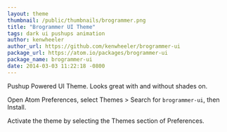 ```yaml
---
layout: theme
thumbnail: /public/thumbnails/brogrammer.png
title: "Brogrammer UI Theme"
tags: dark ui pushups animation
author: kenwheeler
author_url: https://github.com/kenwheeler/brogrammer-ui
package_url: https://atom.io/packages/brogrammer-ui
package_name: brogrammer-ui
date: 2014-03-03 11:22:18 -0800
---
```


Pushup Powered UI Theme. Looks great with and without shades on.

Open Atom Preferences, select Themes > Search for `brogrammer-ui`, then Install.

Activate the theme by selecting the Themes section of Preferences.
